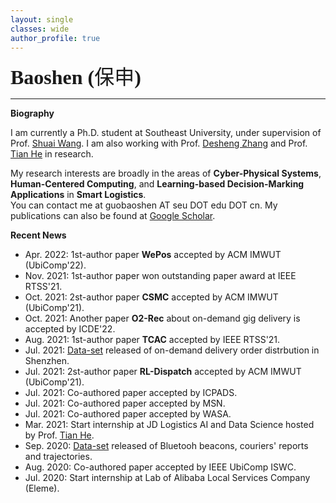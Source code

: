 ```yaml
---
layout: single
classes: wide
author_profile: true
---
```

<span lang="zh-cn">
            <font size="6" face="Times New Roman"><b>Baoshen (</b></font><font size="6" face="华文行楷">保申</font><b><font size="6" face="Times New Roman">)&nbsp;&nbsp;
            </font><font size="6" face="Times New Roman">&nbsp;&nbsp;&nbsp;&nbsp; <br></font></b></span>

***
**Biography**

I am currently a Ph.D. student at Southeast University, under supervision of Prof. [Shuai Wang](https://scholar.google.com/citations?user=gfDfZqAAAAAJ&hl=zh-CN). I am also working with Prof. [Desheng Zhang](https://www.cs.rutgers.edu/~dz220/) and Prof. [Tian He](https://www-users.cs.umn.edu/~tianhe/) in research. 

My research interests are broadly in the areas of **Cyber-Physical Systems**, **Human-Centered Computing**, and **Learning-based Decision-Marking Applications** in **Smart Logistics**.<br>You can contact me at guobaoshen AT seu DOT edu DOT cn.
My publications can also be found at [Google Scholar](https://scholar.google.com/citations?user=og2Z6YMAAAAJ&hl=zh-CN).

**Recent News**

* Apr. 2022: 1st-author paper **WePos** accepted by ACM IMWUT (UbiComp'22).
* Nov. 2021: 1st-author paper won outstanding paper award at IEEE RTSS'21.
* Oct. 2021: 2st-author paper **CSMC** accepted by ACM IMWUT (UbiComp'21).
* Oct. 2021: Another paper **O2-Rec** about  on-demand gig delivery is accepted by ICDE'22.
* Aug. 2021: 1st-author paper **TCAC** accepted by IEEE RTSS'21.
* Jul. 2021: [Data-set](https://tianchi.aliyun.com/dataset/dataDetail?dataId=106807) released of on-demand delivery order distrbution in Shenzhen.
* Jul. 2021: 2st-author paper **RL-Dispatch** accepted by ACM IMWUT (UbiComp'21).
* Jul. 2021: Co-authored paper accepted by ICPADS.
* Jul. 2021: Co-authored paper accepted by MSN.
* Jul. 2021: Co-authored paper accepted by WASA.
* Mar. 2021: Start internship at JD Logistics AI and Data Science hosted by Prof. [Tian He](https://www-users.cs.umn.edu/~tianhe/).
* Sep. 2020: [Data-set](https://tianchi.aliyun.com/dataset/dataDetail?dataId=76359) released of Bluetooh beacons, couriers' reports and trajectories.
* Aug. 2020: Co-authored paper accepted by IEEE UbiComp ISWC.
* Jul. 2020: Start internship at Lab of Alibaba Local Services Company (Eleme).

 <script type='text/javascript' id='clustrmaps' src='//cdn.clustrmaps.com/map_v2.js?cl=ffffff&w=253&t=m&d=EQYPlw5lDg15RcgG0z_hUteyGtKKwFr6VRGHCriccuo'></script>

